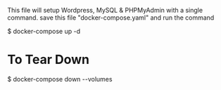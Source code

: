 

This file will setup Wordpress, MySQL & PHPMyAdmin with a single command. 
save this file "docker-compose.yaml" and run the command

$ docker-compose up -d

# To Tear Down
$ docker-compose down --volumes
